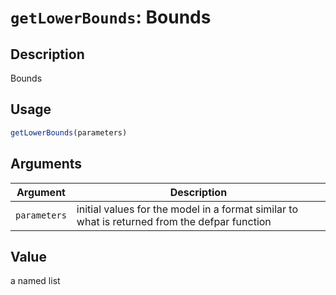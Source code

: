 # `getLowerBounds`: Bounds

## Description


 Bounds


## Usage

```r
getLowerBounds(parameters)
```


## Arguments

Argument      |Description
------------- |----------------
```parameters```     |     initial values for the model in a format similar to what is returned from the defpar function

## Value


 a named list



